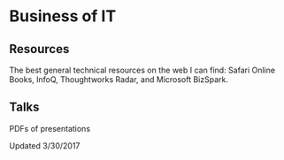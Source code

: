 # Business of IT
## Resources
The best general technical resources on the web I can find: Safari Online Books, InfoQ, Thoughtworks Radar, and Microsoft BizSpark.
## Talks
PDFs of presentations

Updated 3/30/2017